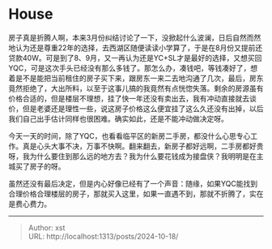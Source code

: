 # House


房子真是折腾人啊，本来3月份纠结讨论了一下，没掀起什么波澜，日后自然而然地认为还是尊重22年的选择，去西湖区随便读读小学算了，于是在8月份又提前还贷款40W。可是到了8、9月，又一再认为还是YC&#43;SL才是最好的选择，又想买回YQC，可是这次手头已经没有那么多钱了。那怎么办，凑钱吧，等钱凑好了，想着是不是能把当前租住的房子买下来，跟房东一来二去地沟通了几次，最后，房东竟然拒绝了，大出所料，以至于这事儿搞的我竟然有点恍惚失落。剩余的房源虽有价格合适的，但是楼层不理想，挂了快一年还没有卖出去，我有冲动直接就去谈价，但是老婆还是理性一些，说这房子价格这么便宜挂了这么久还没有出掉，以后我们自己出手估计同样也很困难。确实如此，还是不能冲动做决定呀。

今天一天的时间，除了YQC，也看看临平区的新房二手房，都没什么心思专心工作。真是心头大事不决，万事不快啊。翻来翻去，新房子都好远啊，二手房都好贵呀，我为什么要住到那么远的地方去？我为什么要花钱成为接盘侠？我明明是在主城买了房子的呀。

虽然还没有最后决定，但是内心好像已经有了一个声音：随缘，如果YQC能找到合理价格合理楼层的房子，那就买入这里，如果一直遇不到，那就不折腾了，实在是费心费力。


---

> Author: xst  
> URL: http://localhost:1313/posts/2024-10-18/  

